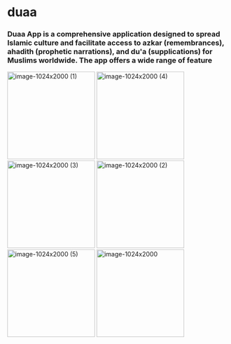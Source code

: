 
# duaa
### Duaa App is a comprehensive application designed to spread Islamic culture and facilitate access to azkar (remembrances), ahadith (prophetic narrations), and du'a (supplications) for Muslims worldwide. The app offers a wide range of feature

<img src="https://github.com/user-attachments/assets/4ddb6198-f794-4d4f-a8c5-7f7f9a223da5" alt="image-1024x2000 (1)" width="200"/>

<img src="https://github.com/user-attachments/assets/9ef00fc7-1c47-4d31-87df-70c707ecc3b7" alt="image-1024x2000 (4)" width="200"/>

<img src="https://github.com/user-attachments/assets/bee6b314-0c0d-4909-9ffa-1f155678ff0e" alt="image-1024x2000 (3)" width="200"/>

<img src="https://github.com/user-attachments/assets/863a97a1-a759-4f2f-8e5a-42d7cf649895" alt="image-1024x2000 (2)" width="200"/>

<img src="https://github.com/user-attachments/assets/337c3339-8548-45d2-94e4-69bbc7a75d0c" alt="image-1024x2000 (5)" width="200"/>

<img src="https://github.com/user-attachments/assets/d3afbbd2-9970-4301-add4-53fe083a8b2e" alt="image-1024x2000" width="200"/>
